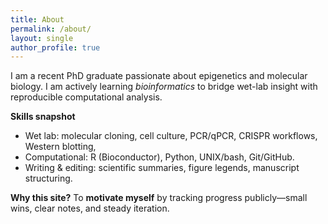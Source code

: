 ```yaml
---
title: About
permalink: /about/
layout: single
author_profile: true
---
```


I am a recent PhD graduate passionate about epigenetics and molecular biology. I am actively learning *bioinformatics* to bridge wet-lab insight with reproducible computational analysis.

**Skills snapshot**  
- Wet lab: molecular cloning, cell culture, PCR/qPCR, CRISPR workflows, Western blotting, 
- Computational: R (Bioconductor), Python, UNIX/bash, Git/GitHub.  
- Writing & editing: scientific summaries, figure legends, manuscript structuring.

**Why this site?** To **motivate myself** by tracking progress publicly—small wins, clear notes, and steady iteration.
